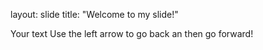 layout: slide
title: "Welcome to my slide!"

Your text 
Use the left arrow to go back an then go forward!
